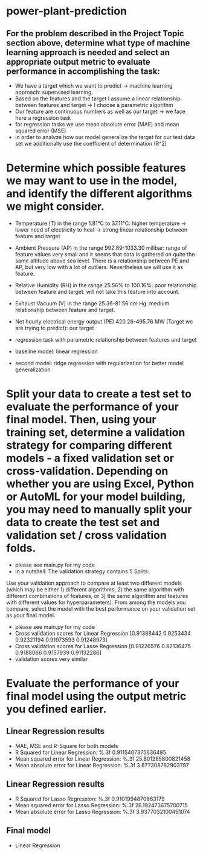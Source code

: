 # power-plant-prediction

## For the problem described in the Project Topic section above, determine what type of machine learning approach is needed and select an appropriate output metric to evaluate performance in accomplishing the task:

- We have a target which we want to predict -> machine learning approach: supervised learning.
- Based on the features and the target I assume a linear relationship between features and target -> I choose a parametric algorithm
- Our feature are continuous numbers as well as our target -> we face here a regression task
- for regression tasks we use mean absolute error (MAE) and mean squared error (MSE)
- in order to analyze how our model generalize the target for our test data set we additionally use the coefficient of determination (R^2)

# Determine which possible features we may want to use in the model, and identify the different algorithms we might consider.

- Temperature (T) in the range 1.81°C to 37.11°C: higher temperature -> lower need of electricity to heat -> strong linear relationship between feature and target 

- Ambient Pressure (AP) in the range 992.89-1033.30 milibar: range of feature values very small and it seems that data is gathered on quite the same altitude above sea level. There is a relationship between PE and AP, but very low with a lot of outliers. Nevertheless we will use it as feature.

- Relative Humidity (RH) in the range 25.56% to 100.16%: poor relationship between feature and target. will not take this feature into account.

- Exhaust Vacuum (V) in the range 25.36-81.56 cm Hg: medium relationship between feature and target. 

- Net hourly electrical energy output (PE) 420.26-495.76 MW (Target we are trying to predict): our target

- regression task with parametric relationship between features and target
- baseline model: linear regression
- second model: ridge regression with regularization for better model generalization


# Split your data to create a test set to evaluate the performance of your final model.  Then, using your training set, determine a validation strategy for comparing different models - a fixed validation set or cross-validation. Depending on whether you are using Excel, Python or AutoML for your model building, you may need to manually split your data to create the test set and validation set / cross validation folds.
- please see main.py for my code
- in a nutshell: The validation strategy contains 5 Splits:

Use your validation approach to compare at least two different models (which may be either 1) different algorithms, 2) the same algorithm with different combinations of features, or 3) the same algorithm and features with different values for hyperparameters).  From among the models you compare, select the model with the best performance on your validation set as your final model.
- please see main.py for my code
- Cross validation scores for Linear Regression [0.91388442 0.9253434  0.92321194 0.91973593 0.91248973]
- Cross validation scores for Lasse Regression [0.91226576 0.92136475 0.9188066  0.9157939  0.91132286]
- validation scores very similar

# Evaluate the performance of your final model using the output metric you defined earlier.  
## Linear Regression results
- MAE, MSE and R-Square for both models
- R Squared for Linear Regression: %.3f 0.9115407375636495
- Mean squared error for Linear Regression: %.3f 25.801265800821458
- Mean absolute error for Linear Regression: %.3f 3.877308782903797
## Linear Regression results
- R Squared for Lasso Regression: %.3f 0.9101994870863179
- Mean squared error for Lasso Regression: %.3f 26.192473675700715
- Mean absolute error for Lasso Regression: %.3f 3.9377032100491074
## Final model
- Linear Regression


